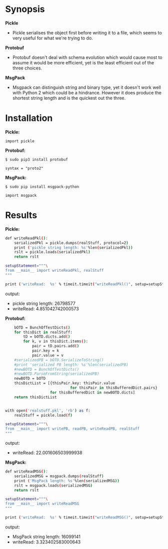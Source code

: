 # Synopsis


**Pickle**
   * Pickle serialises the object first before writing it to a file, which seems to very useful for what we're trying to do.
   
**Protobuf**
   * Protobuf doesn't deal with schema evolution which would cause most to assume it would be more efficient, yet is the least efficient out of the three choices.
    
**MsgPack**
   * Msgpack can distinguish string and binary type, yet it doesn't work well with Python 2 which could be a hindrance. However it does produce the shortest string length and is the quickest out the three.

# Installation
**Pickle:**

`import pickle`

**Protobuf:**

`$ sudo pip3 install protobuf`

`syntax = "proto2"`

**MsgPack:**

`$ sudo pip install msgpack-python`

`import msgpack`
# Results

**Pickle:**

```bash
def writeReadPkl():
    serializedPkl = pickle.dumps(realStuff, protocol=2)
    print ('pickle string length: %s'%len(serializedPkl))
    rslt = pickle.loads(serializedPkl)
    return rslt

setupStatement="""\
from __main__ import writeReadPkl, realStuff
"""

print ('writeRead:  %s' % timeit.timeit("writeReadPkl()", setup=setupStatement, number=10))
```
output:

* pickle string length: 26798577
* writeRead:  4.851042742000573

**Protobuf:**

```bash def writeReadPB():
    bOTD = BunchOfTestDicts()
    for thisDict in realStuff:
        tD = bOTD.dicts.add()
        for k, v in thisDict.items():
            pair = tD.pairs.add()
            pair.key = k
            pair.value = v
    #serializedPB = bOTD.SerializeToString()
    #print 'serialized PB length: %s'%len(serializedPB)
    #newBOTD = BunchOfTestDicts()
    #newBOTD.ParseFromString(serializedPB)
    newBOTD = bOTD
    thisDictList = [{thisPair.key: thisPair.value
                             for thisPair in thisBufferedDict.pairs}
                    for thisBufferedDict in newBOTD.dicts]
    return thisDictList


with open('realstuff.pkl', 'rb') as f:
    realStuff = pickle.load(f)

setupStatement="""\
from __main__ import writePB, readPB, writeReadPB, realStuff
"""
```
output:
* writeRead:  22.001606503999938

**MsgPack:**

```bash
def writeReadMSG():
    serializedMSG = msgpack.dumps(realStuff)
    print ('MsgPack length: %s'%len(serializedMSG))
    rslt = msgpack.loads(serializedMSG)
    return rslt

setupStatement="""\
from __main__ import writeReadMSG
"""

print ('writeRead:  %s' % timeit.timeit("writeReadMSG()", setup=setupStatement, number=10))
```
output:
* MsgPack string length: 16099141
* writeRead:  3.323402583000643
